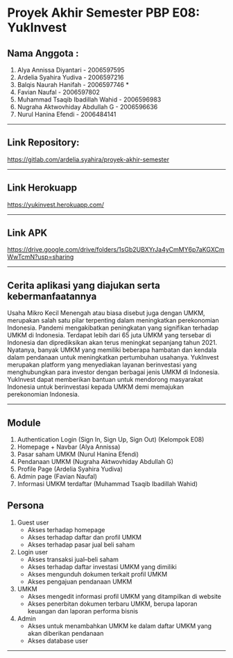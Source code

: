 # Proyek Akhir Semester PBP E08: YukInvest


## Nama Anggota :

1. Alya Annissa Diyantari - 2006597595
2. Ardelia Syahira Yudiva - 2006597216
3. Balqis Naurah Hanifah - 2006597746 *
4. Favian Naufal - 2006597802
5. Muhammad Tsaqib Ibadillah Wahid - 2006596983
6. Nugraha Aktwovhiday Abdullah G -  2006596636
7. Nurul Hanina Efendi - 2006484141

---

## Link Repository:
https://gitlab.com/ardelia.syahira/proyek-akhir-semester

---

## Link Herokuapp
https://yukinvest.herokuapp.com/

---

## Link APK
https://drive.google.com/drive/folders/1sGb2UBXYrJa4yCmMY6p7aKGXCmWwTcmN?usp=sharing

---

## Cerita aplikasi yang diajukan serta kebermanfaatannya

Usaha Mikro Kecil Menengah atau biasa disebut juga dengan UMKM, merupakan salah satu pilar terpenting dalam meningkatkan perekonomian Indonesia. Pandemi mengakibatkan peningkatan yang signifikan terhadap UMKM di Indonesia. Terdapat lebih dari 65 juta UMKM yang tersebar di Indonesia dan diprediksikan akan terus meningkat sepanjang tahun 2021. Nyatanya, banyak UMKM yang memiliki beberapa hambatan dan kendala dalam pendanaan untuk meningkatkan pertumbuhan usahanya. YukInvest merupakan platform yang menyediakan layanan berinvestasi yang menghubungkan para investor dengan berbagai jenis UMKM di Indonesia. YukInvest dapat memberikan bantuan untuk mendorong masyarakat Indonesia untuk berinvestasi kepada UMKM demi memajukan perekonomian Indonesia. 

---

## Module
1. Authentication Login (Sign In, Sign Up, Sign Out) (Kelompok E08)
2. Homepage + Navbar  (Alya Annissa)
3. Pasar saham UMKM (Nurul Hanina Efendi)
4. Pendanaan UMKM (Nugraha Aktwovhiday Abdullah G)
5. Profile Page (Ardelia Syahira Yudiva)
6. Admin page (Favian Naufal)
7. Informasi UMKM terdaftar (Muhammad Tsaqib Ibadillah Wahid)

## Persona
1. Guest user
    - Akses terhadap homepage
    - Akses terhadap daftar dan profil UMKM
    - Akses terhadap pasar jual beli saham
2. Login user
    - Akses transaksi jual–beli saham
    - Akses terhadap daftar investasi UMKM yang dimiliki
    - Akses mengunduh dokumen terkait profil UMKM
    - Akses pengajuan pendanaan UMKM
3. UMKM
    - Akses mengedit informasi profil UMKM yang ditampilkan di website
    - Akses penerbitan dokumen terbaru UMKM, berupa laporan keuangan dan laporan performa bisnis
4. Admin
    - Akses untuk menambahkan UMKM ke dalam daftar UMKM yang akan diberikan pendanaan
    - Akses database user

---

